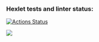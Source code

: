 ### Hexlet tests and linter status:
[![Actions Status](https://github.com/ArtemBY/frontend-project-44/workflows/hexlet-check/badge.svg)](https://github.com/ArtemBY/frontend-project-44/actions)

<a href="https://codeclimate.com/github/ArtemBY/frontend-project-44/maintainability"><img src="https://api.codeclimate.com/v1/badges/dcd0bf831a9a2005a701/maintainability" /></a>
